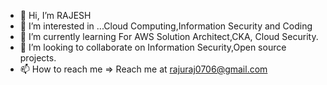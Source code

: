 - 👋 Hi, I’m RAJESH
- 👀 I’m interested in ...Cloud Computing,Information Security and Coding
- 🌱 I’m currently learning For AWS Solution Architect,CKA, Cloud Security.
- 💞️ I’m looking to collaborate on Information Security,Open source projects.
- 📫 How to reach me => Reach me at rajuraj0706@gmail.com

<!---
RajeshA76/RajeshA76 is a ✨ special ✨ repository because its `README.md` (this file) appears on your GitHub profile.
You can click the Preview link to take a look at your changes.
--->
